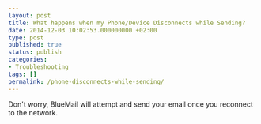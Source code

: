 ```yaml
---
layout: post
title: What happens when my Phone/Device Disconnects while Sending?
date: 2014-12-03 10:02:53.000000000 +02:00
type: post
published: true
status: publish
categories:
- Troubleshooting
tags: []
permalink: /phone-disconnects-while-sending/
---
```


Don't worry, BlueMail will attempt and send your email once you reconnect to the network.
